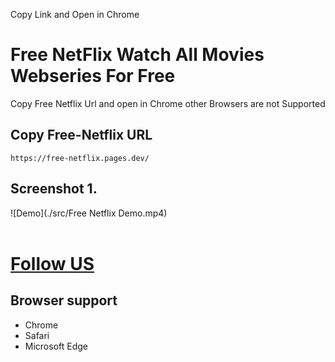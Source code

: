 Copy Link and Open in Chrome


#  Free NetFlix Watch All Movies Webseries For Free

Copy Free Netflix Url and open in Chrome other Browsers are not Supported 

## Copy Free-Netflix URL

```
https://free-netflix.pages.dev/
```


## Screenshot 1.
![Demo](./src/Free Netflix Demo.mp4)
<br />
<br />


# [Follow US][Follow US]
## Browser support
[Follow US]:https://github.com/jitenderji1137
- Chrome
- Safari
- Microsoft Edge
